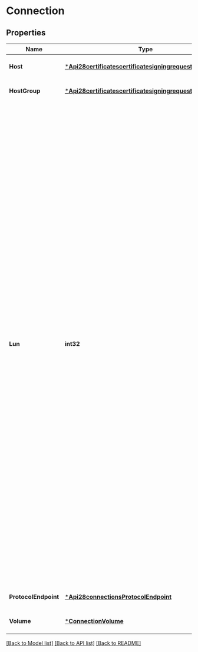 # Connection

## Properties
Name | Type | Description | Notes
------------ | ------------- | ------------- | -------------
**Host** | [***Api28certificatescertificatesigningrequestsCertificate**](api2.8certificatescertificatesigningrequests_certificate.md) |  | [optional] [default to null]
**HostGroup** | [***Api28certificatescertificatesigningrequestsCertificate**](api2.8certificatescertificatesigningrequests_certificate.md) |  | [optional] [default to null]
**Lun** | **int32** | The logical unit number (LUN) by which the specified hosts are to address the specified volume. If the LUN is not specified, the system automatically assigns a LUN to the connection. To automatically assign a LUN to a private connection, the system starts at LUN &#x60;1&#x60; and counts up to the maximum LUN &#x60;4095&#x60;, assigning the first available LUN to the connection. For shared connections, the system starts at LUN &#x60;254&#x60; and counts down to the minimum LUN &#x60;1&#x60;, assigning the first available LUN to the connection. If all LUNs in the &#x60;[1...254]&#x60; range are taken, the system starts at LUN &#x60;255&#x60; and counts up to the maximum LUN &#x60;4095&#x60;, assigning the first available LUN to the connection. | [optional] [default to null]
**ProtocolEndpoint** | [***Api28connectionsProtocolEndpoint**](api2.8connections_protocol_endpoint.md) |  | [optional] [default to null]
**Volume** | [***ConnectionVolume**](Connection_volume.md) |  | [optional] [default to null]

[[Back to Model list]](../README.md#documentation-for-models) [[Back to API list]](../README.md#documentation-for-api-endpoints) [[Back to README]](../README.md)

